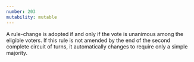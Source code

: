 ```yaml
---
number: 203
mutability: mutable
---
```


A rule-change is adopted if and only if the vote is unanimous among the eligible voters. If this rule is not amended by the end of the second complete circuit of turns, it automatically changes to require only a simple majority.
